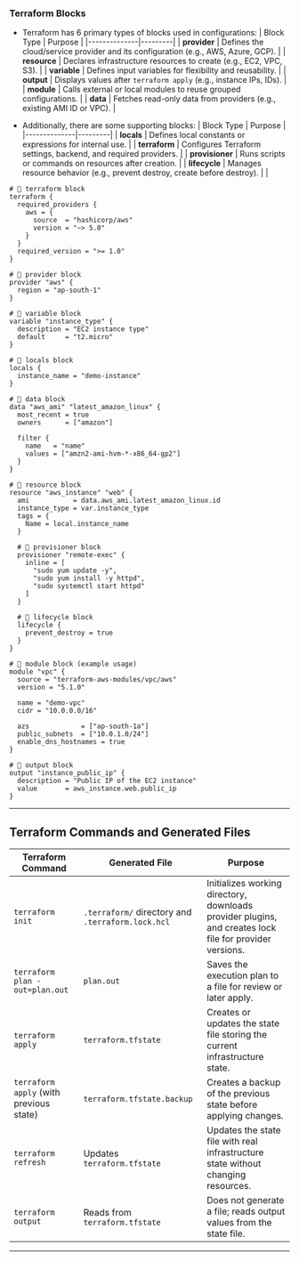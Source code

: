 ### Terraform Blocks
- Terraform has 6 primary types of blocks used in configurations:
| Block Type   | Purpose |
|--------------|---------|
| **provider** | Defines the cloud/service provider and its configuration (e.g., AWS, Azure, GCP). |
| **resource** | Declares infrastructure resources to create (e.g., EC2, VPC, S3). |
| **variable** | Defines input variables for flexibility and reusability. |
| **output** | Displays values after `terraform apply` (e.g., instance IPs, IDs). |
| **module** | Calls external or local modules to reuse grouped configurations. |
| **data** | Fetches read-only data from providers (e.g., existing AMI ID or VPC). |

- Additionally, there are some supporting blocks:
| Block Type   | Purpose |
|--------------|---------|
| **locals** | Defines local constants or expressions for internal use. |
| **terraform** | Configures Terraform settings, backend, and required providers. |
| **provisioner** | Runs scripts or commands on resources after creation. |
| **lifecycle** | Manages resource behavior (e.g., prevent destroy, create before destroy). |     |

```
# 🔷 terraform block
terraform {
  required_providers {
    aws = {
      source  = "hashicorp/aws"
      version = "~> 5.0"
    }
  }
  required_version = ">= 1.0"
}

# 🔷 provider block
provider "aws" {
  region = "ap-south-1"
}

# 🔷 variable block
variable "instance_type" {
  description = "EC2 instance type"
  default     = "t2.micro"
}

# 🔷 locals block
locals {
  instance_name = "demo-instance"
}

# 🔷 data block
data "aws_ami" "latest_amazon_linux" {
  most_recent = true
  owners      = ["amazon"]

  filter {
    name   = "name"
    values = ["amzn2-ami-hvm-*-x86_64-gp2"]
  }
}

# 🔷 resource block
resource "aws_instance" "web" {
  ami           = data.aws_ami.latest_amazon_linux.id
  instance_type = var.instance_type
  tags = {
    Name = local.instance_name
  }

  # 🔷 provisioner block
  provisioner "remote-exec" {
    inline = [
      "sudo yum update -y",
      "sudo yum install -y httpd",
      "sudo systemctl start httpd"
    ]
  }

  # 🔷 lifecycle block
  lifecycle {
    prevent_destroy = true
  }
}

# 🔷 module block (example usage)
module "vpc" {
  source = "terraform-aws-modules/vpc/aws"
  version = "5.1.0"

  name = "demo-vpc"
  cidr = "10.0.0.0/16"

  azs             = ["ap-south-1a"]
  public_subnets  = ["10.0.1.0/24"]
  enable_dns_hostnames = true
}

# 🔷 output block
output "instance_public_ip" {
  description = "Public IP of the EC2 instance"
  value       = aws_instance.web.public_ip
}
```
---
## Terraform Commands and Generated Files
| Terraform Command                       | Generated File                                    | Purpose                                                                                                 |
| --------------------------------------- | ------------------------------------------------- | ------------------------------------------------------------------------------------------------------- |
| `terraform init`                        | `.terraform/` directory and `.terraform.lock.hcl` | Initializes working directory, downloads provider plugins, and creates lock file for provider versions. |
| `terraform plan -out=plan.out`          | `plan.out`                                        | Saves the execution plan to a file for review or later apply.                                           |
| `terraform apply`                       | `terraform.tfstate`                               | Creates or updates the state file storing the current infrastructure state.                             |
| `terraform apply` (with previous state) | `terraform.tfstate.backup`                        | Creates a backup of the previous state before applying changes.                                         |
| `terraform refresh`                     | Updates `terraform.tfstate`                       | Updates the state file with real infrastructure state without changing resources.                       |
| `terraform output`                      | Reads from `terraform.tfstate`                    | Does not generate a file; reads output values from the state file.                                      |
---